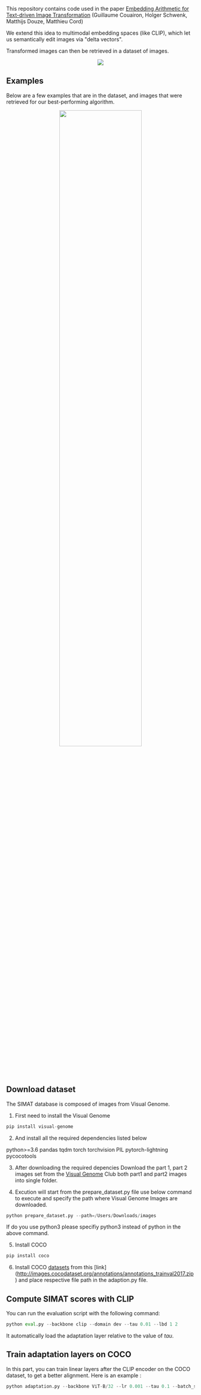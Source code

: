 This repository contains code used in the paper [Embedding Arithmetic for Text-driven Image Transformation](https://arxiv.org/abs/2112.03162) (Guillaume Couairon, Holger Schwenk, Matthijs Douze,  Matthieu Cord)

We extend this idea to multimodal embedding spaces (like CLIP), which let us semantically edit images via "delta vectors". 

Transformed images can then be retrieved in a dataset of images.

<p align="center">
    <img src="assets/method.png">
</p>

## Examples

Below are a few examples that are in the dataset, and images that were retrieved for our best-performing algorithm.

<p align="center">
    <img src="assets/examples_pos.png" style='width:66%'>
</p>

## Download dataset

The SIMAT database is composed of images from Visual Genome.

1. First need to install the Visual Genome 

```python
pip install visual-genome
```

2. And install all the required dependencies listed below

python>=3.6
pandas
tqdm
torch
torchvision
PIL
pytorch-lightning
pycocotools

3. After downloading the required depencies Download the part 1, part 2 images set from the [Visual Genome](https://visualgenome.org/api/v0/api_home.html) Club both part1 and part2 images into single folder.

4. Excution will start from the prepare_dataset.py file use below command to execute and specify the path where Visual Genome Images are downloaded.

```python
python prepare_dataset.py --path=/Users/Downloads/images
```
If do you use python3 please specifiy python3 instead of python in the above command.

5. Install COCO 

```python
pip install coco
```
6. Install COCO [datasets](http://images.cocodataset.org/annotations/annotations_trainval2017.zip) from this [link] (http://images.cocodataset.org/annotations/annotations_trainval2017.zip) and place respective file path in the adaption.py file.


## Compute SIMAT scores with CLIP

You can run the evaluation script with the following command:

```python
python eval.py --backbone clip --domain dev --tau 0.01 --lbd 1 2
```
It automatically load the adaptation layer relative to the value of *tau*.

## Train adaptation layers on COCO

In this part, you can train linear layers after the CLIP encoder on the COCO dataset, to get a better alignment. Here is an example :

```python
python adaptation.py --backbone ViT-B/32 --lr 0.001 --tau 0.1 --batch_size 512
```

